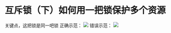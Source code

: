# 互斥锁（下）如何用一把锁保护多个资源

关键点，这把锁是同一吧锁
正确示范：
![](http://cdn.jdfrozen.cn/1576334071914-a46c6438-e4a1-4ed0-9cd3-8b10dc61c21a.png)
错误示范：
![](http://cdn.jdfrozen.cn/1576334088374-fa7d2ac1-aebc-4e6e-9450-bfa7e88078ec.png)
